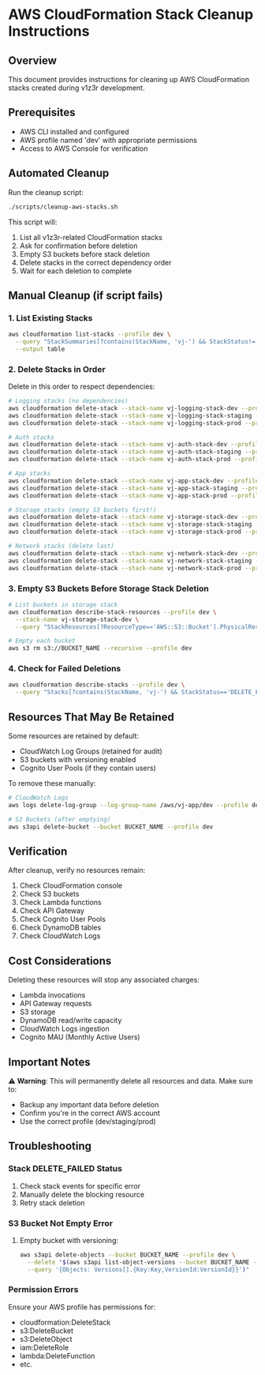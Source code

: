 # AWS CloudFormation Stack Cleanup Instructions

## Overview
This document provides instructions for cleaning up AWS CloudFormation stacks created during v1z3r development.

## Prerequisites
- AWS CLI installed and configured
- AWS profile named 'dev' with appropriate permissions
- Access to AWS Console for verification

## Automated Cleanup

Run the cleanup script:
```bash
./scripts/cleanup-aws-stacks.sh
```

This script will:
1. List all v1z3r-related CloudFormation stacks
2. Ask for confirmation before deletion
3. Empty S3 buckets before stack deletion
4. Delete stacks in the correct dependency order
5. Wait for each deletion to complete

## Manual Cleanup (if script fails)

### 1. List Existing Stacks
```bash
aws cloudformation list-stacks --profile dev \
  --query "StackSummaries[?contains(StackName, 'vj-') && StackStatus!='DELETE_COMPLETE'].[StackName,StackStatus]" \
  --output table
```

### 2. Delete Stacks in Order
Delete in this order to respect dependencies:

```bash
# Logging stacks (no dependencies)
aws cloudformation delete-stack --stack-name vj-logging-stack-dev --profile dev
aws cloudformation delete-stack --stack-name vj-logging-stack-staging --profile dev
aws cloudformation delete-stack --stack-name vj-logging-stack-prod --profile dev

# Auth stacks
aws cloudformation delete-stack --stack-name vj-auth-stack-dev --profile dev
aws cloudformation delete-stack --stack-name vj-auth-stack-staging --profile dev
aws cloudformation delete-stack --stack-name vj-auth-stack-prod --profile dev

# App stacks
aws cloudformation delete-stack --stack-name vj-app-stack-dev --profile dev
aws cloudformation delete-stack --stack-name vj-app-stack-staging --profile dev
aws cloudformation delete-stack --stack-name vj-app-stack-prod --profile dev

# Storage stacks (empty S3 buckets first!)
aws cloudformation delete-stack --stack-name vj-storage-stack-dev --profile dev
aws cloudformation delete-stack --stack-name vj-storage-stack-staging --profile dev
aws cloudformation delete-stack --stack-name vj-storage-stack-prod --profile dev

# Network stacks (delete last)
aws cloudformation delete-stack --stack-name vj-network-stack-dev --profile dev
aws cloudformation delete-stack --stack-name vj-network-stack-staging --profile dev
aws cloudformation delete-stack --stack-name vj-network-stack-prod --profile dev
```

### 3. Empty S3 Buckets Before Storage Stack Deletion
```bash
# List buckets in storage stack
aws cloudformation describe-stack-resources --profile dev \
  --stack-name vj-storage-stack-dev \
  --query "StackResources[?ResourceType=='AWS::S3::Bucket'].PhysicalResourceId"

# Empty each bucket
aws s3 rm s3://BUCKET_NAME --recursive --profile dev
```

### 4. Check for Failed Deletions
```bash
aws cloudformation describe-stacks --profile dev \
  --query "Stacks[?contains(StackName, 'vj-') && StackStatus=='DELETE_FAILED'].[StackName,StackStatusReason]"
```

## Resources That May Be Retained

Some resources are retained by default:
- CloudWatch Log Groups (retained for audit)
- S3 buckets with versioning enabled
- Cognito User Pools (if they contain users)

To remove these manually:
```bash
# CloudWatch Logs
aws logs delete-log-group --log-group-name /aws/vj-app/dev --profile dev

# S3 Buckets (after emptying)
aws s3api delete-bucket --bucket BUCKET_NAME --profile dev
```

## Verification

After cleanup, verify no resources remain:
1. Check CloudFormation console
2. Check S3 buckets
3. Check Lambda functions
4. Check API Gateway
5. Check Cognito User Pools
6. Check DynamoDB tables
7. Check CloudWatch Logs

## Cost Considerations

Deleting these resources will stop any associated charges:
- Lambda invocations
- API Gateway requests
- S3 storage
- DynamoDB read/write capacity
- CloudWatch Logs ingestion
- Cognito MAU (Monthly Active Users)

## Important Notes

⚠️ **Warning**: This will permanently delete all resources and data. Make sure to:
- Backup any important data before deletion
- Confirm you're in the correct AWS account
- Use the correct profile (dev/staging/prod)

## Troubleshooting

### Stack DELETE_FAILED Status
1. Check stack events for specific error
2. Manually delete the blocking resource
3. Retry stack deletion

### S3 Bucket Not Empty Error
1. Empty bucket with versioning:
   ```bash
   aws s3api delete-objects --bucket BUCKET_NAME --profile dev \
     --delete "$(aws s3api list-object-versions --bucket BUCKET_NAME --profile dev \
     --query '{Objects: Versions[].{Key:Key,VersionId:VersionId}}')"
   ```

### Permission Errors
Ensure your AWS profile has permissions for:
- cloudformation:DeleteStack
- s3:DeleteBucket
- s3:DeleteObject
- iam:DeleteRole
- lambda:DeleteFunction
- etc.